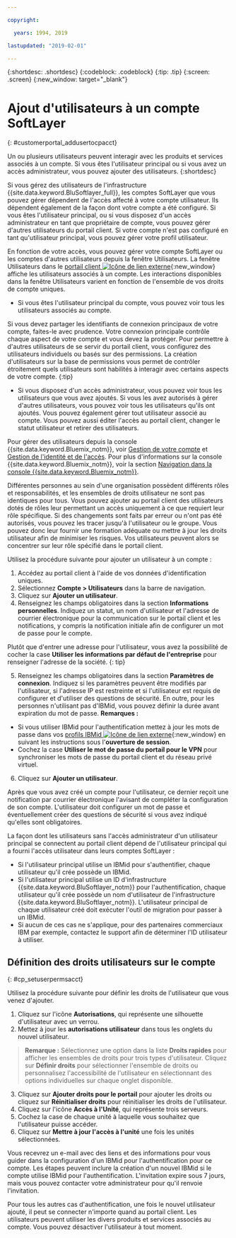 ```yaml
---

copyright:

  years: 1994, 2019

lastupdated: "2019-02-01"

---
```


{:shortdesc: .shortdesc}
{:codeblock: .codeblock}
{:tip: .tip}
{:screen: .screen}
{:new_window: target="_blank"}


# Ajout d'utilisateurs à un compte SoftLayer
{: #customerportal_addusertocpacct}

Un ou plusieurs utilisateurs peuvent interagir avec les produits et services associés à un compte. Si vous êtes l'utilisateur principal ou si vous avez un accès administrateur, vous pouvez ajouter des utilisateurs.
{:shortdesc}

Si vous gérez des utilisateurs de l'infrastructure {{site.data.keyword.BluSoftlayer_full}}, les comptes SoftLayer que vous pouvez gérer dépendent de l'accès affecté à votre compte utilisateur. Ils dépendent également de la façon dont votre compte a été configuré. Si vous êtes l'utilisateur principal, ou si vous disposez d'un accès administrateur en tant que propriétaire de compte, vous pouvez gérer d'autres utilisateurs du portail client. Si votre compte n'est pas configuré en tant qu'utilisateur principal, vous pouvez gérer votre profil utilisateur.

En fonction de votre accès, vous pouvez gérer votre compte SoftLayer ou les comptes d'autres utilisateurs depuis la fenêtre Utilisateurs. La fenêtre Utilisateurs dans le [portail client ![Icône de lien externe](../icons/launch-glyph.svg)](https://control.softlayer.com/){:new_window} affiche les utilisateurs associés à un compte. Les interactions disponibles dans la fenêtre Utilisateurs varient en fonction de l'ensemble de vos droits de compte uniques.
  * Si vous êtes l'utilisateur principal du compte, vous pouvez voir tous les utilisateurs associés au compte.

  Si vous devez partager les identifiants de connexion principaux de votre compte, faites-le avec prudence. Votre connexion principale contrôle chaque aspect de votre compte et vous devez la protéger. Pour permettre à d'autres utilisateurs de se servir du portail client, vous configurez des utilisateurs individuels ou basés sur des permissions. La création d'utilisateurs sur la base de permissions vous permet de contrôler étroitement quels utilisateurs sont habilités à interagir avec certains aspects de votre compte.
{:tip}

  * Si vous disposez d'un accès administrateur, vous pouvez voir tous les utilisateurs que vous avez ajoutés. Si vous les avez autorisés à gérer d'autres utilisateurs, vous pouvez voir tous les utilisateurs qu'ils ont ajoutés. Vous pouvez également gérer tout utilisateur associé au compte. Vous pouvez aussi éditer l'accès au portail client, changer le statut utilisateur et retirer des utilisateurs.

Pour gérer des utilisateurs depuis la console {{site.data.keyword.Bluemix_notm}}, voir [Gestion de votre compte](/docs/account/adminpublic.html#signing-up-for-ibm-cloud) et [Gestion de l'identité et de l'accès](/docs/iam/quickstart.html#getstarted). Pour plus d'informations sur la console {{site.data.keyword.Bluemix_notm}}, voir la section [Navigation dans la console {{site.data.keyword.Bluemix_notm}}](/docs/overview/ui.html#ui).

Différentes personnes au sein d'une organisation possèdent différents rôles et responsabilités, et les ensembles de droits utilisateur ne sont pas identiques pour tous. Vous pouvez ajouter au portail client des utilisateurs dotés de rôles leur permettant un accès uniquement à ce que requiert leur rôle spécifique. Si des changements sont faits par erreur ou n'ont pas été autorisés, vous pouvez les tracer jusqu'à l'utilisateur ou le groupe. Vous pouvez donc leur fournir une formation adéquate ou mettre à jour les droits utilisateur afin de minimiser les risques. Vos utilisateurs peuvent alors se concentrer sur leur rôle spécifié dans le portail client.

Utilisez la procédure suivante pour ajouter un utilisateur à un compte :

1. Accédez au portail client à l'aide de vos données d'identification uniques.
2. Sélectionnez **Compte > Utilisateurs** dans la barre de navigation.
3. Cliquez sur **Ajouter un utilisateur**.
4. Renseignez les champs obligatoires dans la section **Informations personnelles**. Indiquez un statut, un nom d'utilisateur et l'adresse de courrier électronique pour la communication sur le portail client et les notifications, y compris la notification initiale afin de configurer un mot de passe pour le compte.

  Plutôt que d'entrer une adresse pour l'utilisateur, vous avez la possibilité de cocher la case **Utiliser les informations par défaut de l'entreprise** pour renseigner l'adresse de la société.
  {: tip}

5. Renseignez les champs obligatoires dans la section **Paramètres de connexion**. Indiquez si les paramètres peuvent être modifiés par l'utilisateur, si l'adresse IP est restreinte et si l'utilisateur est requis de configurer et d'utiliser des questions de sécurité. En outre, pour les personnes n'utilisant pas d'IBMid, vous pouvez définir la durée avant expiration du mot de passe.
**Remarques :**
* Si vous utiliser IBMid pour l'authentification mettez à jour les mots de passe dans vos [profils IBMid ![Icône de lien externe](../icons/launch-glyph.svg)](https://www.ibm.com/account/profile){:new_window} en suivant les instructions sous l'**ouverture de session**.
* Cochez la case **Utiliser le mot de passe du portail pour le VPN** pour synchroniser les mots de passe du portail client et du réseau privé virtuel.
6. Cliquez sur **Ajouter un utilisateur**.

Après que vous avez créé un compte pour l'utilisateur, ce dernier reçoit une notification par courrier électronique l'avisant de compléter la configuration de son compte. L'utilisateur doit configurer un mot de passe et éventuellement créer des questions de sécurité si vous avez indiqué qu'elles sont obligatoires.

La façon dont les utilisateurs sans l'accès administrateur d'un utilisateur principal se connectent au portail client dépend de l'utilisateur principal qui a fourni l'accès utilisateur dans leurs comptes SoftLayer :
  * Si l'utilisateur principal utilise un IBMid pour s'authentifier, chaque utilisateur qu'il crée possède un IBMid.
  * Si l'utilisateur principal utilise un ID d'infrastructure {{site.data.keyword.BluSoftlayer_notm}} pour l'authentification, chaque utilisateur qu'il crée possède un nom d'utilisateur de l'infrastructure {{site.data.keyword.BluSoftlayer_notm}}. L'utilisateur principal de chaque utilisateur créé doit exécuter l'outil de migration pour passer à un IBMid.
  * Si aucun de ces cas ne s'applique, pour des partenaires commerciaux IBM par exemple, contactez le support afin de déterminer l'ID utilisateur à utiliser.

## Définition des droits utilisateurs sur le compte
{: #cp_setuserpermsacct}

Utilisez la procédure suivante pour définir les droits de l'utilisateur que vous venez d'ajouter.

1. Cliquez sur l'icône **Autorisations**, qui représente une silhouette d'utilisateur avec un verrou.
2. Mettez à jour les **autorisations utilisateur** dans tous les onglets du nouvel utilisateur.
> **Remarque :** Sélectionnez une option dans la liste **Droits rapides** pour afficher les ensembles de droits pour trois types d'utilisateur. Cliquez sur **Définir droits** pour sélectionner l'ensemble de droits ou personnalisez l'accessibilité de l'utilisateur en sélectionnant des options individuelles sur chaque onglet disponible.
3. Cliquez sur **Ajouter droits pour le portail** pour ajouter les droits ou cliquez sur **Réinitialiser droits** pour réinitialiser les droits de l'utilisateur.
4. Cliquez sur l'icône **Accès à l'Unité**, qui représente trois serveurs.
5. Cochez la case de chaque unité à laquelle vous souhaitez que l'utilisateur puisse accéder.
6. Cliquez sur **Mettre à jour l'accès à l'unité** une fois les unités sélectionnées.

Vous recevrez un e-mail avec des liens et des informations pour vous guider dans la configuration d'un IBMid pour l'authentification pour ce compte. Les étapes peuvent inclure la création d'un nouvel IBMid si le compte utilise IBMid pour l'authentification. L'invitation expire sous 7 jours, mais vous pouvez contacter votre administrateur pour qu'il renvoie l'invitation.

Pour tous les autres cas d'authentification, une fois le nouvel utilisateur ajouté, il peut se connecter n'importe quand au portail client. Les utilisateurs peuvent utiliser les divers produits et services associés au compte. Vous pouvez désactiver l'utilisateur à tout moment.
